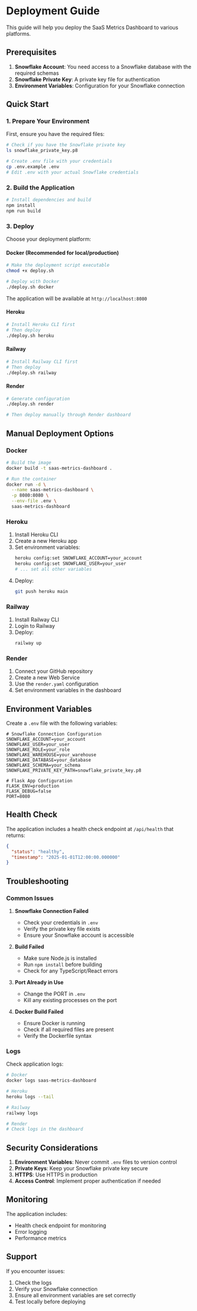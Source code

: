 # Deployment Guide

This guide will help you deploy the SaaS Metrics Dashboard to various platforms.

## Prerequisites

1. **Snowflake Account**: You need access to a Snowflake database with the required schemas
2. **Snowflake Private Key**: A private key file for authentication
3. **Environment Variables**: Configuration for your Snowflake connection

## Quick Start

### 1. Prepare Your Environment

First, ensure you have the required files:

```bash
# Check if you have the Snowflake private key
ls snowflake_private_key.p8

# Create .env file with your credentials
cp .env.example .env
# Edit .env with your actual Snowflake credentials
```

### 2. Build the Application

```bash
# Install dependencies and build
npm install
npm run build
```

### 3. Deploy

Choose your deployment platform:

#### Docker (Recommended for local/production)

```bash
# Make the deployment script executable
chmod +x deploy.sh

# Deploy with Docker
./deploy.sh docker
```

The application will be available at `http://localhost:8080`

#### Heroku

```bash
# Install Heroku CLI first
# Then deploy
./deploy.sh heroku
```

#### Railway

```bash
# Install Railway CLI first
# Then deploy
./deploy.sh railway
```

#### Render

```bash
# Generate configuration
./deploy.sh render

# Then deploy manually through Render dashboard
```

## Manual Deployment Options

### Docker

```bash
# Build the image
docker build -t saas-metrics-dashboard .

# Run the container
docker run -d \
  --name saas-metrics-dashboard \
  -p 8080:8080 \
  --env-file .env \
  saas-metrics-dashboard
```

### Heroku

1. Install Heroku CLI
2. Create a new Heroku app
3. Set environment variables:
   ```bash
   heroku config:set SNOWFLAKE_ACCOUNT=your_account
   heroku config:set SNOWFLAKE_USER=your_user
   # ... set all other variables
   ```
4. Deploy:
   ```bash
   git push heroku main
   ```

### Railway

1. Install Railway CLI
2. Login to Railway
3. Deploy:
   ```bash
   railway up
   ```

### Render

1. Connect your GitHub repository
2. Create a new Web Service
3. Use the `render.yaml` configuration
4. Set environment variables in the dashboard

## Environment Variables

Create a `.env` file with the following variables:

```env
# Snowflake Connection Configuration
SNOWFLAKE_ACCOUNT=your_account
SNOWFLAKE_USER=your_user
SNOWFLAKE_ROLE=your_role
SNOWFLAKE_WAREHOUSE=your_warehouse
SNOWFLAKE_DATABASE=your_database
SNOWFLAKE_SCHEMA=your_schema
SNOWFLAKE_PRIVATE_KEY_PATH=snowflake_private_key.p8

# Flask App Configuration
FLASK_ENV=production
FLASK_DEBUG=false
PORT=8080
```

## Health Check

The application includes a health check endpoint at `/api/health` that returns:

```json
{
  "status": "healthy",
  "timestamp": "2025-01-01T12:00:00.000000"
}
```

## Troubleshooting

### Common Issues

1. **Snowflake Connection Failed**
   - Check your credentials in `.env`
   - Verify the private key file exists
   - Ensure your Snowflake account is accessible

2. **Build Failed**
   - Make sure Node.js is installed
   - Run `npm install` before building
   - Check for any TypeScript/React errors

3. **Port Already in Use**
   - Change the PORT in `.env`
   - Kill any existing processes on the port

4. **Docker Build Failed**
   - Ensure Docker is running
   - Check if all required files are present
   - Verify the Dockerfile syntax

### Logs

Check application logs:

```bash
# Docker
docker logs saas-metrics-dashboard

# Heroku
heroku logs --tail

# Railway
railway logs

# Render
# Check logs in the dashboard
```

## Security Considerations

1. **Environment Variables**: Never commit `.env` files to version control
2. **Private Keys**: Keep your Snowflake private key secure
3. **HTTPS**: Use HTTPS in production
4. **Access Control**: Implement proper authentication if needed

## Monitoring

The application includes:
- Health check endpoint for monitoring
- Error logging
- Performance metrics

## Support

If you encounter issues:
1. Check the logs
2. Verify your Snowflake connection
3. Ensure all environment variables are set correctly
4. Test locally before deploying 